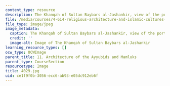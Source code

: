 ```yaml
---
content_type: resource
description: The Khanqah of Sultan Baybars al-Jashankir, view of the portal.
file: /media/courses/4-614-religious-architecture-and-islamic-cultures-fall-2002/ce1f9f0b3056ecc6ab93e05dc912eb6f_4029.jpg
file_type: image/jpeg
image_metadata:
  caption: The Khanqah of Sultan Baybars al-Jashankir, view of the portal.
  credit: ''
  image-alt: Image of The Khanqah of Sultan Baybars al-Jashankir
learning_resource_types: []
ocw_type: OCWImage
parent_title: 11. Architecture of the Ayyubids and Mamluks
parent_type: CourseSection
resourcetype: Image
title: 4029.jpg
uid: ce1f9f0b-3056-ecc6-ab93-e05dc912eb6f
---
```

